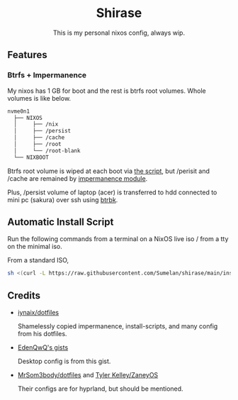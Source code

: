<div align="center">

# Shirase

This is my personal nixos config, always wip.

</div>

## Features

### Btrfs + Impermanence

My nixos has 1 GB for boot and the rest is btrfs root volumes. Whole volumes is
like below.

```sh
nvme0n1
  ├── NIXOS
  │     ├── /nix
  │     ├── /persist
  │     ├── /cache
  │     ├── /root
  │     └── /root-blank
  └── NIXBOOT
```

Btrfs root volume is wiped at each boot via
[the script](https://guekka.github.io/nixos-server-1/), but /perisit and /cache
are remained by
[impermanence module](https://github.com/nix-community/impermanence).

Plus, /persist volume of laptop (acer) is transferred to hdd connected to mini
pc (sakura) over ssh using [btrbk](https://github.com/digint/btrbk).

## Automatic Install Script

Run the following commands from a terminal on a NixOS live iso / from a tty on
the minimal iso.

From a standard ISO,

```sh
sh <(curl -L https://raw.githubusercontent.com/Sumelan/shirase/main/install.sh)
```

## Credits

- [iynaix/dotfiles](https://github.com/iynaix/dotfiles)

  Shamelessly copied impermanence, install-scripts, and many config from his
  dotfiles.

- [EdenQwQ's gists](https://gist.github.com/EdenQwQ)

  Desktop config is from this gist.

- [MrSom3body/dotfiles](https://github.com/MrSom3body/dotfiles) and
  [Tyler Kelley/ZaneyOS](https://gitlab.com/Zaney/zaneyos)

  Their configs are for hyprland, but should be mentioned.

